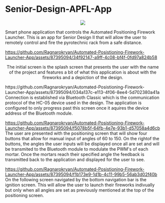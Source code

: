 # Senior-Design-APFL-App
<p align="center">
  <img src="https://github.com/Ragnarokryan/Automated-Posistioning-Firework-Launcher-App/assets/87395094/ec3bd6fa-0d9b-4be3-9c35-4aed7ad22d1b" />
</p>

Smart phone application that controls the Automated Positioning Firework Launcher.
This is an app for Senior Design II that will allow the user to remotely control and fire 
the pyrotechnic rack from a safe distance.

https://github.com/Ragnarokryan/Automated-Posistioning-Firework-Launcher-App/assets/87395094/34f92147-a9ff-4c08-bf4f-0fd97a824b58
<p align="center">
  The initial screen is the splash screen that presents the user with the name of the project and features a bit of what this application is about with the fireworks and a depiction of the design.
</p>
https://github.com/Ragnarokryan/Automated-Posistioning-Firework-Launcher-App/assets/87395094/034a137c-e113-4f06-8ee4-5d702380a41a
Connection is established via Bluetooth Classic which is the communication protocol of the HC-05 device used in the design. The application is configured to only progress past this screen once it aquires the device address of the Bluetooth module.

https://github.com/Ragnarokryan/Automated-Posistioning-Firework-Launcher-App/assets/87395094/f5078b5f-64fb-4e7e-93b1-d57058a4d6cb
The user are presented with the positioning screen that will show four buttons that allow for manual input of angles of 60 to 150. On the rightof the buttons, the angles the user inputs will be displayed once all are set and will be transmited to the Bluetooth module to modulate the PWM's of each mortar. Once the mortars reach their specified angle the feedback is transmitted back to the application and displayed for the user to see.

https://github.com/Ragnarokryan/Automated-Posistioning-Firework-Launcher-App/assets/87395094/f1b173e9-1d1b-4c11-99b5-56ab3d02f40b
On the following screen navigated by the bottom navigation bar is the ignition screen. This will allow the user to launch their fireworks indivually but only when all angles are set as previously mentioned at the top of the positioning screen.
